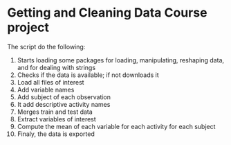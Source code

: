 # Getting and Cleaning Data Course project


The script do the following:

1. Starts loading some packages for loading, manipulating, reshaping data, and for dealing with strings  
2. Checks if the data is available; if not downloads it  
3. Load all files of interest  
4. Add variable names  
5. Add subject of each observation  
6. It add descriptive activity names   
7. Merges train and test data   
8. Extract variables of interest  
9. Compute the mean of each variable for each activity for each subject  
9. Finaly, the data is exported  
